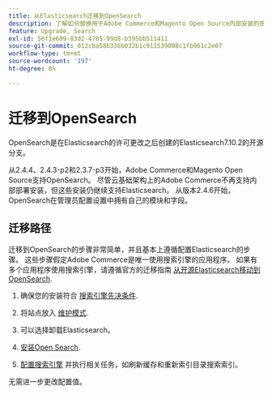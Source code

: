```yaml
---
title: 从Elasticsearch迁移到OpenSearch
description: 了解如何替换用于Adobe Commerce和Magento Open Source内部安装的搜索引擎。
feature: Upgrade, Search
exl-id: 56f1e609-83d2-4705-99d8-b395bb511411
source-git-commit: 012cba58b336b032b1c911539008c1fb961c2e07
workflow-type: tm+mt
source-wordcount: '197'
ht-degree: 0%

---
```


# 迁移到OpenSearch

OpenSearch是在Elasticsearch的许可更改之后创建的Elasticsearch7.10.2的开源分支。

从2.4.4、2.4.3-p2和2.3.7-p3开始，Adobe Commerce和Magento Open Source支持OpenSearch。 尽管云基础架构上的Adobe Commerce不再支持内部部署安装，但这些安装仍继续支持Elasticsearch。 从版本2.4.6开始，OpenSearch在管理员配置设置中拥有自己的模块和字段。

## 迁移路径

迁移到OpenSearch的步骤非常简单，并且基本上遵循配置Elasticsearch的步骤。 这些步骤假定Adobe Commerce是唯一使用搜索引擎的应用程序。 如果有多个应用程序使用搜索引擎，请遵循官方的迁移指南 [从开源Elasticsearch移动到OpenSearch](https://opensearch.org/blog/technical-posts/2021/10/moving-from-opensource-elasticsearch-to-opensearch/).

1. 确保您的安装符合 [搜索引擎先决条件](../../installation/prerequisites/search-engine/overview.md).

1. 将站点放入 [维护模式](../../installation/tutorials/maintenance-mode.md).

1. 可以选择卸载Elasticsearch。

1. [安装Open Search](https://opensearch.org/docs/latest/opensearch/install/important-settings/).

1. [配置搜索引擎](../../configuration/search/configure-search-engine.md) 并执行相关任务，如刷新缓存和重新索引目录搜索索引。

无需进一步更改配置值。

